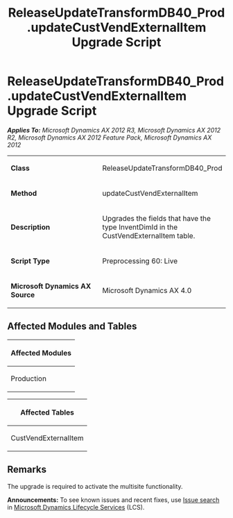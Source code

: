 ﻿---
title: ReleaseUpdateTransformDB40_Prod.updateCustVendExternalItem Upgrade Script
TOCTitle: ReleaseUpdateTransformDB40_Prod.updateCustVendExternalItem Upgrade Script
ms:assetid: 5a5eea8e-873c-70f3-00b0-1c9fa2299731
ms:mtpsurl: https://msdn.microsoft.com/en-us/library/JJ736302(v=AX.60)
ms:contentKeyID: 49708476
ms.date: 05/18/2015
mtps_version: v=AX.60
---

# ReleaseUpdateTransformDB40\_Prod.updateCustVendExternalItem Upgrade Script 


_**Applies To:** Microsoft Dynamics AX 2012 R3, Microsoft Dynamics AX 2012 R2, Microsoft Dynamics AX 2012 Feature Pack, Microsoft Dynamics AX 2012_

<table>
<colgroup>
<col style="width: 50%" />
<col style="width: 50%" />
</colgroup>
<tbody>
<tr class="odd">
<td><p><strong>Class</strong></p></td>
<td><p>ReleaseUpdateTransformDB40_Prod</p></td>
</tr>
<tr class="even">
<td><p><strong>Method</strong></p></td>
<td><p>updateCustVendExternalItem</p></td>
</tr>
<tr class="odd">
<td><p><strong>Description</strong></p></td>
<td><p>Upgrades the fields that have the type InventDimId in the CustVendExternalItem table.</p></td>
</tr>
<tr class="even">
<td><p><strong>Script Type</strong></p></td>
<td><p>Preprocessing 60: Live</p></td>
</tr>
<tr class="odd">
<td><p><strong>Microsoft Dynamics AX Source</strong></p></td>
<td><p>Microsoft Dynamics AX 4.0</p></td>
</tr>
</tbody>
</table>


## Affected Modules and Tables

<table>
<colgroup>
<col style="width: 100%" />
</colgroup>
<thead>
<tr class="header">
<th><p>Affected Modules</p></th>
</tr>
</thead>
<tbody>
<tr class="odd">
<td><p>Production</p></td>
</tr>
</tbody>
</table>


<table>
<colgroup>
<col style="width: 100%" />
</colgroup>
<thead>
<tr class="header">
<th><p>Affected Tables</p></th>
</tr>
</thead>
<tbody>
<tr class="odd">
<td><p>CustVendExternalItem</p></td>
</tr>
</tbody>
</table>


## Remarks

The upgrade is required to activate the multisite functionality.

  
**Announcements:** To see known issues and recent fixes, use [Issue search](http://go.microsoft.com/fwlink/?linkid=389258) in [Microsoft Dynamics Lifecycle Services](http://go.microsoft.com/fwlink/?linkid=306505) (LCS).

